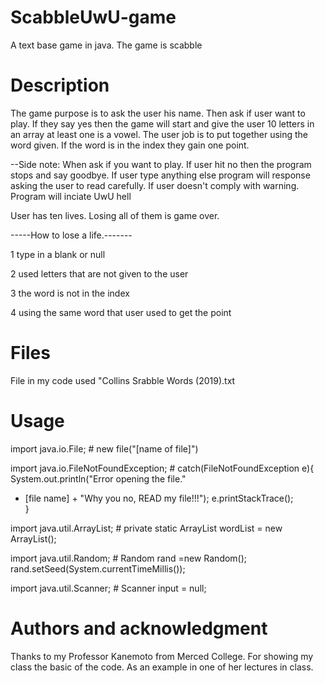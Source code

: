 # ScabbleUwU-game
A text base game in java. The game is scabble 

# Description
The game purpose is to ask the user his name. Then ask if user want to play. 
If they say yes then the game will start and give the user 10 letters in an array at least one is a vowel.
The user job is to put together using the word given. If the word is in the index they gain one point.

--Side note: When ask if you want to play. If user hit no then the program stops and say goodbye. 
If user type anything else program will response asking the user to read carefully. 
If user doesn't comply with warning. Program will inciate UwU hell 

User has ten lives. Losing all of them is game over.

-----How to lose a life.-------

1 type in a blank or null 

2 used letters that are not given to the user

3 the word is not in the index

4 using the same word that user used to get the point

# Files
File in my code used "Collins Srabble Words (2019).txt

# Usage
import java.io.File; # new file("[name of file]")

import java.io.FileNotFoundException; # catch(FileNotFoundException e){  
System.out.println("Error opening the file." 
+ [file name]  +  "Why you no, READ my file!!!");
			e.printStackTrace();  
      }
      
import java.util.ArrayList; #	private static ArrayList<Scabbles> wordList = new ArrayList<Scabbles>();

import java.util.Random; # Random rand =new Random();
		rand.setSeed(System.currentTimeMillis());
    
import java.util.Scanner; # Scanner input = null;

# Authors and acknowledgment
Thanks to my Professor Kanemoto from Merced College. 
For showing my class the basic of the code. 
As an example in one of her lectures in class. 

